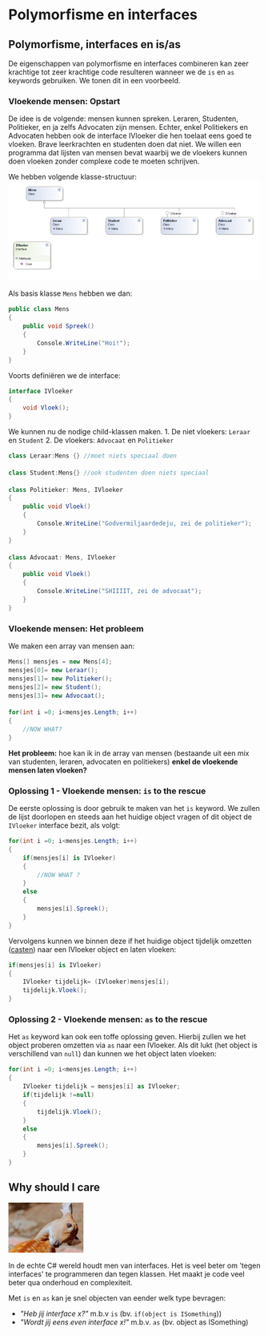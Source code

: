 # Polymorfisme en interfaces

## Polymorfisme, interfaces en is/as

De eigenschappen van polymorfisme en interfaces combineren kan zeer krachtige tot zeer krachtige code resulteren wanneer we de `is` en `as` keywords gebruiken. We tonen dit in een voorbeeld.

### Vloekende mensen: Opstart

De idee is de volgende: mensen kunnen spreken. Leraren, Studenten, Politieker, en ja zelfs Advocaten zijn mensen. Echter, enkel Politiekers en Advocaten hebben ook de interface IVloeker die hen toelaat eens goed te vloeken. Brave leerkrachten en studenten doen dat niet. We willen een programma dat lijsten van mensen bevat waarbij we de vloekers kunnen doen vloeken zonder complexe code te moeten schrijven.

We hebben volgende klasse-structuur: ![](../../.gitbook/assets/polyinterface.png)

Als basis klasse `Mens` hebben we dan:

```csharp
public class Mens
{
    public void Spreek()
    {
        Console.WriteLine("Hoi!");
    }
}
```

Voorts definiëren we de interface:

```csharp
interface IVloeker
{
    void Vloek();
}
```

We kunnen nu de nodige child-klassen maken. 1. De niet vloekers: `Leraar` en `Student` 2. De vloekers: `Advocaat` en `Politieker`

```csharp
class Leraar:Mens {} //moet niets speciaal doen

class Student:Mens{} //ook studenten doen niets speciaal

class Politieker: Mens, IVloeker
{
    public void Vloek()
    {
        Console.WriteLine("Godvermiljaardedeju, zei de politieker");
    }
}

class Advocaat: Mens, IVloeker
{
    public void Vloek()
    {
        Console.WriteLine("SHIIIIT, zei de advocaat");
    }
}
```

### Vloekende mensen: Het probleem

We maken een array van mensen aan:

```csharp
Mens[] mensjes = new Mens[4];
mensjes[0]= new Leraar();
mensjes[1]= new Politieker();
mensjes[2]= new Student();
mensjes[3]= new Advocaat();

for(int i =0; i<mensjes.Length; i++)
{
    //NOW WHAT?
}
```

**Het probleem:** hoe kan ik in de array van mensen \(bestaande uit een mix van studenten, leraren, advocaten en politiekers\) **enkel de vloekende mensen laten vloeken?**

### Oplossing 1 - Vloekende mensen: `is` to the rescue

De eerste oplossing is door gebruik te maken van het `is` keyword. We zullen de lijst doorlopen en steeds aan het huidige object vragen of dit object de `IVloeker` interface bezit, als volgt:

```csharp
for(int i =0; i<mensjes.Length; i++)
{
    if(mensjes[i] is IVloeker)
    {
        //NOW WHAT ?
    }
    else
    {
        mensjes[i].Spreek();
    }
}
```

Vervolgens kunnen we binnen deze if het huidige object tijdelijk omzetten \([casten](../../semester-1-programming-principles/h3-werken-met-data/4_converteren_casting.md)\) naar een IVloeker object en laten vloeken:

```csharp
if(mensjes[i] is IVloeker)
{
    IVloeker tijdelijk= (IVloeker)mensjes[i];
    tijdelijk.Vloek();
}
```

### Oplossing 2 - Vloekende mensen: `as` to the rescue

Het `as` keyword kan ook een toffe oplossing geven. Hierbij zullen we het object proberen omzetten via `as` naar een IVloeker. Als dit lukt \(het object is verschillend van `null`\) dan kunnen we het object laten vloeken:

```csharp
for(int i =0; i<mensjes.Length; i++)
{
    IVloeker tijdelijk = mensjes[i] as IVloeker;
    if(tijdelijk !=null)
    {
        tijdelijk.Vloek();
    }
    else
    {
        mensjes[i].Spreek();
    }
}
```

## Why should I care

![](../../.gitbook/assets/care.jpg)

In de echte C\# wereld houdt men van interfaces. Het is veel beter om 'tegen interfaces' te programmeren dan tegen klassen. Het maakt je code veel beter qua onderhoud en complexiteit.

Met `is` en `as` kan je snel objecten van eender welk type bevragen:

* _"Heb jij interface x?"_ m.b.v `is`  \(bv.  `if(object is ISomething`\)\)
* _"Wordt jij eens even interface x!"_ m.b.v. `as` \(bv. object as ISomething\)

